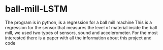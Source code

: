 # ball-mill-LSTM
The program is in python, is a regression for a ball mill machine 
This is a regression for the sensor that measures the level 
of material inside the ball mill, we used two types of sensors, 
sound and accelerometer.
For the most interested there is a paper with all the information about this project and code
